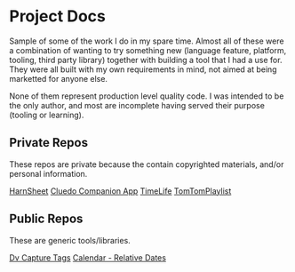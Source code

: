 # Project Docs
Sample of some of the work I do in my spare time. Almost all of these were a combination
of wanting to try something new (language feature, platform, tooling, third party library) together
with building a tool that I had a use for. They were all built with my own requirements in mind,
not aimed at being marketted for anyone else.

None of them represent production level quality code. I was intended to be the only author, and most
are incomplete having served their purpose (tooling or learning).

## Private Repos
These repos are private because the contain copyrighted materials, and/or personal information.

[HarnSheet](HarnSheet/ReadMe.md)
[Cluedo Companion App](CluedoCompanion/ReadMe.md)
[TimeLife](TimeLife/ReadMe.md)
[TomTomPlaylist](TomTomPlaylist/ReadMe.md)

## Public Repos
These are generic tools/libraries.

[Dv Capture Tags](https://dalkoran.github.io/DvCaptureTag/)
[Calendar - Relative Dates](https://github.com/dalkoran/CalendarTest)
